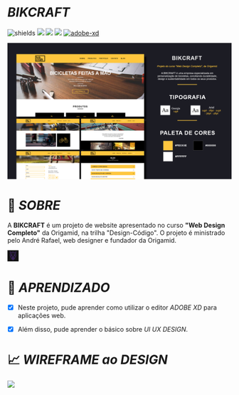 <div>
  <h1><i>BIKCRAFT</i></h1>

  ![shields](https://img.shields.io/github/forks/vitoralvesp/bikcraft?color=%23FEC63E&label=forks&style=for-the-badge)
  <img src="https://img.shields.io/github/license/vitoralvesp/bikcraft?color=%23FEC63E&style=for-the-badge"/> 
  <img src="https://img.shields.io/github/issues/vitoralvesp/bikcraft?color=%23FEC63E&style=for-the-badge"/> 
  <img src="https://img.shields.io/github/stars/vitoralvesp/bikcraft?color=%23FEC63E&style=for-the-badge"/>
  [![adobe-xd](https://img.shields.io/static/v1?label=MADE%20WITH&message=ADOBE%20XD&color=black&style=for-the-badge&logo=adobe-xd&logoColor=black)](https://www.adobe.com/br/products/xd/details.html)

  
<img hidth="900" src="https://raw.githubusercontent.com/vitoralvesp/bikcraft/master/GitHub%20-%20bikcraft.png">
</div>

#  :wolf: *SOBRE*
  
A **BIKCRAFT** é um projeto de website apresentado no curso **"Web Design Completo"** da Origamid, na trilha "Design-Código". O projeto é ministrado pelo André Rafael, web designer e fundador da Origamid.
    
 <a href="https://www.origamid.com/">
  <img width=25 src="https://raw.githubusercontent.com/vitoralvesp/bikcraft/master/ORIGAMID.png">
 </a>

#  :book: *APRENDIZADO* 

- [x] Neste projeto, pude aprender como utilizar o editor *ADOBE XD* para aplicações web.
- [x] Além disso, pude aprender o básico sobre *UI UX DESIGN*.


#  :chart_with_upwards_trend: *WIREFRAME ao DESIGN*

<img width="400" src="https://media.giphy.com/media/Ykn1y4VtG26h5y2BPo/giphy.gif"/>

  
  

